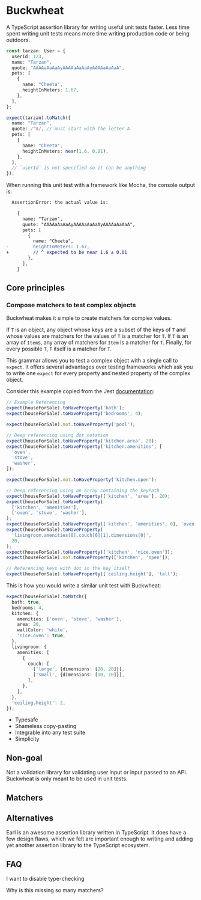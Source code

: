 # Buckwheat

A TypeScript assertion library for writing useful unit tests faster. Less time
spent writing unit tests means more time writing production code or being
outdoors.

```ts
const tarzan: User = {
  userId: 123,
  name: "Tarzan",
  quote: "AAAAaAaAaAyAAAAaAaAaAyAAAAaAaAaA",
  pets: [
    {
      name: "Cheeta",
      heightInMeters: 1.67,
    },
  ],
};

expect(tarzan).toMatch({
  name: "Tarzan",
  quote: /^A/, // must start with the letter A
  pets: [
    {
      name: "Cheeta",
      heightInMeters: near(1.6, 0.01),
    },
  ],
  // `userId` is not specified so it can be anything
});
```

When running this unit test with a framework like Mocha, the console output is:

```diff
  AssertionError: the actual value is:

    {
      name: "Tarzan",
      quote: "AAAAaAaAaAyAAAAaAaAaAyAAAAaAaAaA",
      pets: [
        {
          name: "Cheeta",
-         heightInMeters: 1.67,
+         // ^ expected to be near 1.6 ± 0.01
        },
      ],
    }
```

## Core principles

### Compose matchers to test complex objects

Buckwheat makes it simple to create matchers for complex values.

If `T` is an object, any object whose keys are a subset of the keys of `T` and
whose values are matchers for the values of `T` is a matcher for `T`. If `T` is
an array of `Item`s, any array of matchers for `Item` is a matcher for `T`.
Finally, for every possible `T`, `T` itself is a matcher for `T`.

This grammar allows you to test a complex object with a single call to `expect`.
It offers several advantages over testing frameworks which ask you to write one
`expect` for every property and nested property of the complex object.

Consider this example copied from the Jest [documentation](https://jestjs.io/docs/expect#tohavepropertykeypath-value):

```javascript
// Example Referencing
expect(houseForSale).toHaveProperty('bath');
expect(houseForSale).toHaveProperty('bedrooms', 4);

expect(houseForSale).not.toHaveProperty('pool');

// Deep referencing using dot notation
expect(houseForSale).toHaveProperty('kitchen.area', 20);
expect(houseForSale).toHaveProperty('kitchen.amenities', [
  'oven',
  'stove',
  'washer',
]);

expect(houseForSale).not.toHaveProperty('kitchen.open');

// Deep referencing using an array containing the keyPath
expect(houseForSale).toHaveProperty(['kitchen', 'area'], 20);
expect(houseForSale).toHaveProperty(
  ['kitchen', 'amenities'],
  ['oven', 'stove', 'washer'],
);
expect(houseForSale).toHaveProperty(['kitchen', 'amenities', 0], 'oven');
expect(houseForSale).toHaveProperty(
  'livingroom.amenities[0].couch[0][1].dimensions[0]',
  20,
);
expect(houseForSale).toHaveProperty(['kitchen', 'nice.oven']);
expect(houseForSale).not.toHaveProperty(['kitchen', 'open']);

// Referencing keys with dot in the key itself
expect(houseForSale).toHaveProperty(['ceiling.height'], 'tall');
```

This is how you would write a similar unit test with Buckwheat:

```ts
expect(houseForSale).toMatch({
  bath: true,
  bedrooms: 4,
  kitchen: {
    amenities: ['oven', 'stove', 'washer'],
    area: 20,
    wallColor: 'white',
    'nice.oven': true,
  },
  livingroom: {
    amenities: [
      {
        couch: [
          ['large', {dimensions: [20, 20]}],
          ['small', {dimensions: [10, 10]}],
        ],
      },
    ],
  },
  'ceiling.height': 2,
});
```

- Typesafe
- Shameless copy-pasting
- Integrable into any test suite
- Simplicity

## Non-goal

Not a validation library for validating user input or input passed to an API.
Buckwheat is only meant to be used in unit tests.

## Matchers

## Alternatives

Earl is an awesome assertion library written in TypeScript. It does have a few
design flaws, which we felt are important enough to writing and adding yet
another assertion library to the TypeScript ecosystem.

## FAQ

I want to disable type-checking

Why is this missing so many matchers?

